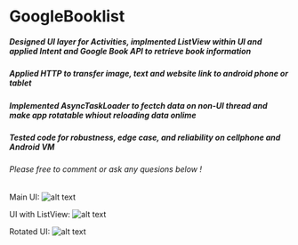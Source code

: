 # GoogleBooklist

##### Designed UI layer for Activities, implmented ListView within UI and applied Intent and Google Book API to retrieve book information

##### Applied HTTP to transfer image, text and website link to android phone or tablet

##### Implemented AsyncTaskLoader to fectch data on non-UI thread and make app rotatable whiout reloading data onlime

##### Tested code for robustness, edge case, and reliability on cellphone and Android VM

###### Please free to comment or ask any quesions below ! 


Main UI: 
![alt text](https://user-images.githubusercontent.com/24383706/28754611-9bd84e46-7516-11e7-95c9-fe3d4c2cea83.JPG )

UI with ListView: 
![alt text](https://user-images.githubusercontent.com/24383706/28754610-9bd83834-7516-11e7-8379-671c3b128b46.JPG)

Rotated UI: 
![alt text](https://user-images.githubusercontent.com/24383706/28754609-9bd80184-7516-11e7-9d1c-745aa1a89810.JPG)

